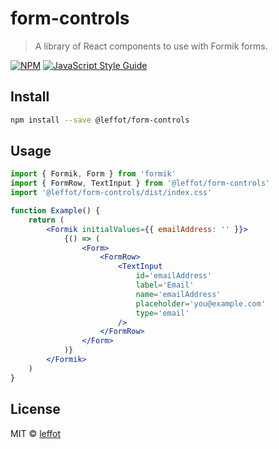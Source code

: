 # form-controls

> A library of React components to use with Formik forms.

[![NPM](https://img.shields.io/npm/v/form-controls.svg)](https://www.npmjs.com/package/@leffot/form-controls) [![JavaScript Style Guide](https://img.shields.io/badge/code_style-standard-brightgreen.svg)](https://standardjs.com)

## Install

```bash
npm install --save @leffot/form-controls
```

## Usage

```jsx
import { Formik, Form } from 'formik'
import { FormRow, TextInput } from '@leffot/form-controls'
import '@leffot/form-controls/dist/index.css'

function Example() {
    return (
        <Formik initialValues={{ emailAddress: '' }}>
            {() => (
                <Form>
                    <FormRow>
                        <TextInput
                            id='emailAddress'
                            label='Email'
                            name='emailAddress'
                            placeholder='you@example.com'
                            type='email'
                        />
                    </FormRow>
                </Form>
            )}
        </Formik>
    )
}
```

## License

MIT © [leffot](https://github.com/leffot)
